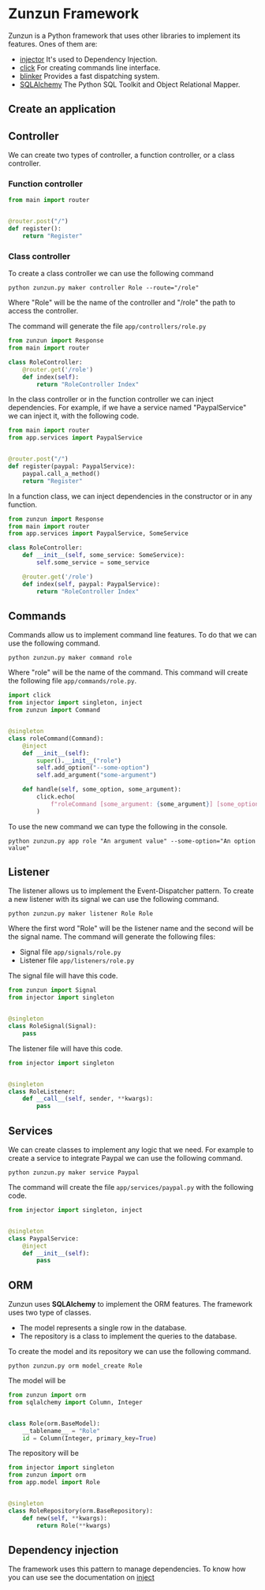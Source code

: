 # Zunzun Framework

Zunzun is a Python framework that uses other libraries to implement its features. Ones of them are:

- [injector](https://pypi.org/project/injector/) It's used to Dependency Injection.
- [click](https://pypi.org/project/click/) For creating commands line interface.
- [blinker](https://pypi.org/project/blinker/) Provides a fast dispatching system.
- [SQLAlchemy](https://pypi.org/project/SQLAlchemy/) The Python SQL Toolkit and Object Relational Mapper.

## Create an application

## Controller
We can create two types of controller, a function controller, or a class controller.

### Function controller

```python
from main import router


@router.post("/")
def register():
    return "Register"
```

### Class controller
To create a class controller we can use the following command

```
python zunzun.py maker controller Role --route="/role"
```

Where "Role" will be the name of the controller and "/role" the path to access the controller.

The command will generate the file `app/controllers/role.py`

```python
from zunzun import Response
from main import router

class RoleController:
    @router.get('/role')
    def index(self):
        return "RoleController Index"
```
In the class controller or in the function controller we can inject dependencies.
For example, if we have a service named "PaypalService" we can inject it, with the following code.
```python
from main import router
from app.services import PaypalService


@router.post("/")
def register(paypal: PaypalService):
    paypal.call_a_method()
    return "Register"
```
In a function class, we can inject dependencies in the constructor or in any function.
```python
from zunzun import Response
from main import router
from app.services import PaypalService, SomeService

class RoleController:
    def __init__(self, some_service: SomeService):
        self.some_service = some_service

    @router.get('/role')
    def index(self, paypal: PaypalService):
        return "RoleController Index"
```
## Commands
Commands allow us to implement command line features. To do that we can use the following command.
```
python zunzun.py maker command role
```
Where "role" will be the name of the command. This command will create the following file `app/commands/role.py`.
```python
import click
from injector import singleton, inject
from zunzun import Command


@singleton
class roleCommand(Command):
    @inject
    def __init__(self):
        super().__init__("role")
        self.add_option("--some-option")
        self.add_argument("some-argument")

    def handle(self, some_option, some_argument):
        click.echo(
            f"roleCommand [some_argument: {some_argument}] [some_option: {some_option}]"
        )
```
To use the new command we can type the following in the console.
```
python zunzun.py app role "An argument value" --some-option="An option value"
```
## Listener
The listener allows us to implement the Event-Dispatcher pattern. To create a new listener with its signal we can use the following command.
```
python zunzun.py maker listener Role Role
```
Where the first word "Role" will be the listener name and the second will be the signal name.
The command will generate the following files:

- Signal file `app/signals/role.py`
- Listener file `app/listeners/role.py`

The signal file will have this code.
```python
from zunzun import Signal
from injector import singleton


@singleton
class RoleSignal(Signal):
    pass
```
The listener file will have this code.
```python
from injector import singleton


@singleton
class RoleListener:
    def __call__(self, sender, **kwargs):
        pass
```
## Services
We can create classes to implement any logic that we need. For example to create a service to integrate Paypal we can use the following command.
```
python zunzun.py maker service Paypal
```
The command will create the file `app/services/paypal.py` with the following code.
```python
from injector import singleton, inject


@singleton
class PaypalService:
    @inject
    def __init__(self):
        pass
```
## ORM
Zunzun uses **SQLAlchemy** to implement the ORM features. The framework uses two type of classes.

- The model represents a single row in the database.
- The repository is a class to implement the queries to the database.

To create the model and its repository we can use the following command.
```
python zunzun.py orm model_create Role
```
The model will be
```python
from zunzun import orm
from sqlalchemy import Column, Integer


class Role(orm.BaseModel):
    __tablename__ = "Role"
    id = Column(Integer, primary_key=True)
```
The repository will be
```python
from injector import singleton
from zunzun import orm
from app.model import Role


@singleton
class RoleRepository(orm.BaseRepository):
    def new(self, **kwargs):
        return Role(**kwargs)
```
## Dependency injection
The framework uses this pattern to manage dependencies. To know how you can use see the documentation on [inject](https://pypi.org/project/injector/)